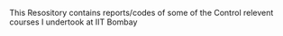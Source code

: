 This Resository contains reports/codes of some of the Control relevent courses I undertook at IIT Bombay
